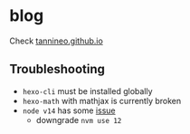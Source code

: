 # blog

Check [tannineo.github.io](https://tannineo.github.io/)

## Troubleshooting

- `hexo-cli` must be installed globally
- `hexo-math` with mathjax is currently broken
- `node v14` has some [issue](https://github.com/hexojs/hexo/issues/4260)
  - downgrade `nvm use 12`
